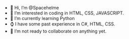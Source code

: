 - 👋 Hi, I’m @Spacehelme
- 👀 I’m interested in coding in HTML, CSS, JAVASCRIPT.
- 🌱 I’m currently learning Python
- ⌚ I have some past experience in C#, HTML, CSS.
- 💞️ I’m not ready to collaborate on anything yet.


<!---
Spacehelme/Spacehelme is a ✨ special ✨ repository because its `README.md` (this file) appears on your GitHub profile.
You can click the Preview link to take a look at your changes.
--->
